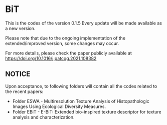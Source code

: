 # BiT

This is the codes of the version 0.1.5
Every update will be made available as a new version.

Please note that due to the ongoing implementation of the extended/improved version, some changes may occur.

For more details, please check the paper publicly available at https://doi.org/10.1016/j.patcog.2021.108382


NOTICE
------

Upon acceptance, to following folders will contain all the codes related to the recent papers:
- Folder ESWA - Multiresolution Texture Analysis of Histopathologic Images Using Ecological Diversity Measures. 
- Folder EBiT - E-BiT: Extended bio-inspired texture descriptor for texture analysis and characterization. 

